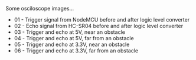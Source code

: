 Some osciloscope images...

- 01 - Trigger signal from NodeMCU before and after logic level converter
- 02 - Echo signal from HC-SR04 before and after logic level converter
- 03 - Trigger and echo at 5V, near an obstacle
- 04 - Trigger and echo at 5V, far from an obstacle
- 05 - Trigger and echo at 3.3V, near an obstacle
- 06 - Trigger and echo at 3.3V, far from an obstacle

